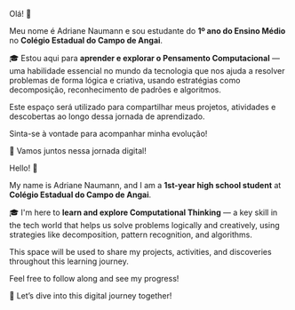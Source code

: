 Olá! 👋

Meu nome é Adriane Naumann e sou estudante do **1º ano do Ensino Médio** no **Colégio Estadual do Campo de Angai**.

🎓 Estou aqui para **aprender e explorar o Pensamento Computacional** — uma habilidade essencial no mundo da tecnologia que nos ajuda a resolver problemas de forma lógica e criativa, usando estratégias como decomposição, reconhecimento de padrões e algoritmos.

Este espaço será utilizado para compartilhar meus projetos, atividades e descobertas ao longo dessa jornada de aprendizado.

Sinta-se à vontade para acompanhar minha evolução!

🚀 Vamos juntos nessa jornada digital!

 Hello! 👋

My name is Adriane Naumann, and I am a **1st-year high school student** at **Colégio Estadual do Campo de Angai**.

🎓 I'm here to **learn and explore Computational Thinking** — a key skill in the tech world that helps us solve problems logically and creatively, using strategies like decomposition, pattern recognition, and algorithms.

This space will be used to share my projects, activities, and discoveries throughout this learning journey.

Feel free to follow along and see my progress!

🚀 Let’s dive into this digital journey together!
